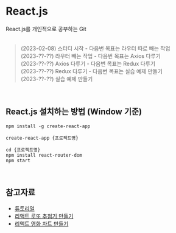 # React.js
React.js를 개인적으로 공부하는 Git<br>
<br>

> (2023-02-08) 스터디 시작 - 다음번 목표는 라우터 따로 빼는 작업<br>
> (2023-??-??) 라우터 빼는 작업 - 다음번 목표는 Axios 다루기<br>
> (2023-??-??) Axios 다루기 - 다음번 목표는 Redux 다루기<br>
> (2023-??-??) Redux 다루기 - 다음번 목표는 실습 예제 만들기<br>
> (2023-??-??) 실습 예제 만들기<br>

<br>

## React.js 설치하는 방법 (Window 기준)

```
npm install -g create-react-app
```
```
create-react-app {프로젝트명}
```
```
cd {프로젝트명}
npm install react-router-dom
npm start
```

<br>

## 참고자료
* [튜토리얼](https://velopert.com/reactjs-tutorials)
* [리액트 로또 추첨기 만들기](https://velog.io/@chez_bono/%EB%A6%AC%EC%95%A1%ED%8A%B8-%EB%A1%9C%EB%98%90-%EC%B6%94%EC%B2%A8%EA%B8%B0-%EB%A7%8C%EB%93%A4%EA%B8%B0)
* [리액트 영화 차트 만들기](https://jisooo.tistory.com/entry/React-Nomad-coder-%EA%B0%95%EC%9D%98-React-Movie-App-%EC%99%84%EC%84%B1-%EC%BD%94%EB%93%9C-%EB%B6%84%EC%84%9D)